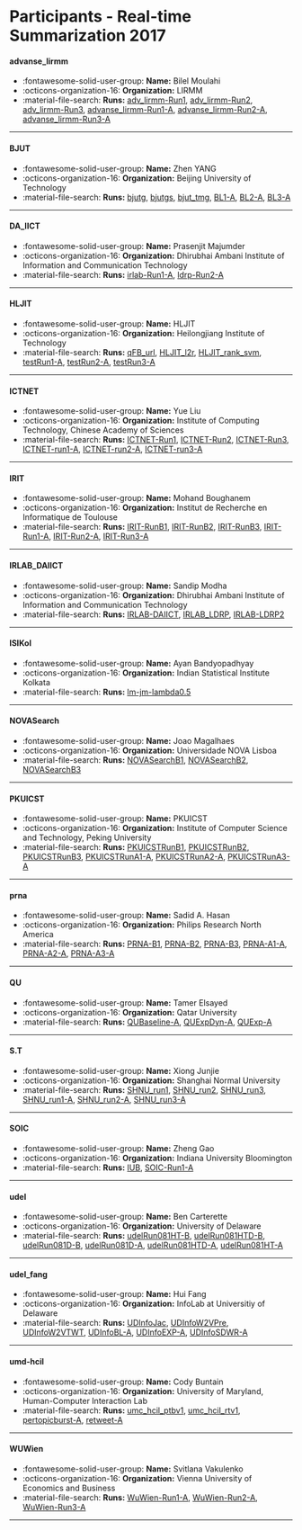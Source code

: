 # Participants - Real-time Summarization 2017 

#### advanse_lirmm
 - :fontawesome-solid-user-group: **Name:** Bilel Moulahi
 - :octicons-organization-16: **Organization:** LIRMM
 - :material-file-search: **Runs:** [adv_lirmm-Run1](./runs.md#adv_lirmm-run1), [adv_lirmm-Run2](./runs.md#adv_lirmm-run2), [adv_lirmm-Run3](./runs.md#adv_lirmm-run3), [advanse_lirmm-Run1-A](./runs.md#advanse_lirmm-run1-a), [advanse_lirmm-Run2-A](./runs.md#advanse_lirmm-run2-a), [advanse_lirmm-Run3-A](./runs.md#advanse_lirmm-run3-a)

---
#### BJUT
 - :fontawesome-solid-user-group: **Name:** Zhen YANG
 - :octicons-organization-16: **Organization:** Beijing University of Technology
 - :material-file-search: **Runs:** [bjutg](./runs.md#bjutg), [bjutgs](./runs.md#bjutgs), [bjut_tmg](./runs.md#bjut_tmg), [BL1-A](./runs.md#bl1-a), [BL2-A](./runs.md#bl2-a), [BL3-A](./runs.md#bl3-a)

---
#### DA_IICT
 - :fontawesome-solid-user-group: **Name:** Prasenjit Majumder
 - :octicons-organization-16: **Organization:** Dhirubhai Ambani Institute of Information and Communication Technology
 - :material-file-search: **Runs:** [irlab-Run1-A](./runs.md#irlab-run1-a), [ldrp-Run2-A](./runs.md#ldrp-run2-a)

---
#### HLJIT
 - :fontawesome-solid-user-group: **Name:** HLJIT
 - :octicons-organization-16: **Organization:** Heilongjiang Institute of Technology
 - :material-file-search: **Runs:** [qFB_url](./runs.md#qfb_url), [HLJIT_l2r](./runs.md#hljit_l2r), [HLJIT_rank_svm](./runs.md#hljit_rank_svm), [testRun1-A](./runs.md#testrun1-a), [testRun2-A](./runs.md#testrun2-a), [testRun3-A](./runs.md#testrun3-a)

---
#### ICTNET
 - :fontawesome-solid-user-group: **Name:** Yue Liu
 - :octicons-organization-16: **Organization:** Institute of Computing Technology, Chinese Academy of Sciences
 - :material-file-search: **Runs:** [ICTNET-Run1](./runs.md#ictnet-run1), [ICTNET-Run2](./runs.md#ictnet-run2), [ICTNET-Run3](./runs.md#ictnet-run3), [ICTNET-run1-A](./runs.md#ictnet-run1-a), [ICTNET-run2-A](./runs.md#ictnet-run2-a), [ICTNET-run3-A](./runs.md#ictnet-run3-a)

---
#### IRIT
 - :fontawesome-solid-user-group: **Name:** Mohand Boughanem
 - :octicons-organization-16: **Organization:** Institut de Recherche en Informatique de Toulouse
 - :material-file-search: **Runs:** [IRIT-RunB1](./runs.md#irit-runb1), [IRIT-RunB2](./runs.md#irit-runb2), [IRIT-RunB3](./runs.md#irit-runb3), [IRIT-Run1-A](./runs.md#irit-run1-a), [IRIT-Run2-A](./runs.md#irit-run2-a), [IRIT-Run3-A](./runs.md#irit-run3-a)

---
#### IRLAB_DAIICT
 - :fontawesome-solid-user-group: **Name:** Sandip Modha
 - :octicons-organization-16: **Organization:** Dhirubhai Ambani Institute of Information and Communication Technology
 - :material-file-search: **Runs:** [IRLAB-DAIICT](./runs.md#irlab-daiict), [IRLAB_LDRP](./runs.md#irlab_ldrp), [IRLAB-LDRP2](./runs.md#irlab-ldrp2)

---
#### ISIKol
 - :fontawesome-solid-user-group: **Name:** Ayan Bandyopadhyay
 - :octicons-organization-16: **Organization:** Indian Statistical Institute Kolkata
 - :material-file-search: **Runs:** [lm-jm-lambda0.5](./runs.md#lm-jm-lambda0.5)

---
#### NOVASearch
 - :fontawesome-solid-user-group: **Name:** Joao Magalhaes
 - :octicons-organization-16: **Organization:** Universidade NOVA Lisboa
 - :material-file-search: **Runs:** [NOVASearchB1](./runs.md#novasearchb1), [NOVASearchB2](./runs.md#novasearchb2), [NOVASearchB3](./runs.md#novasearchb3)

---
#### PKUICST
 - :fontawesome-solid-user-group: **Name:** PKUICST
 - :octicons-organization-16: **Organization:** Institute of Computer Science and Technology, Peking University
 - :material-file-search: **Runs:** [PKUICSTRunB1](./runs.md#pkuicstrunb1), [PKUICSTRunB2](./runs.md#pkuicstrunb2), [PKUICSTRunB3](./runs.md#pkuicstrunb3), [PKUICSTRunA1-A](./runs.md#pkuicstruna1-a), [PKUICSTRunA2-A](./runs.md#pkuicstruna2-a), [PKUICSTRunA3-A](./runs.md#pkuicstruna3-a)

---
#### prna
 - :fontawesome-solid-user-group: **Name:** Sadid A. Hasan
 - :octicons-organization-16: **Organization:** Philips Research North America
 - :material-file-search: **Runs:** [PRNA-B1](./runs.md#prna-b1), [PRNA-B2](./runs.md#prna-b2), [PRNA-B3](./runs.md#prna-b3), [PRNA-A1-A](./runs.md#prna-a1-a), [PRNA-A2-A](./runs.md#prna-a2-a), [PRNA-A3-A](./runs.md#prna-a3-a)

---
#### QU
 - :fontawesome-solid-user-group: **Name:** Tamer Elsayed
 - :octicons-organization-16: **Organization:** Qatar University
 - :material-file-search: **Runs:** [QUBaseline-A](./runs.md#qubaseline-a), [QUExpDyn-A](./runs.md#quexpdyn-a), [QUExp-A](./runs.md#quexp-a)

---
#### S.T
 - :fontawesome-solid-user-group: **Name:** Xiong Junjie
 - :octicons-organization-16: **Organization:** Shanghai Normal University
 - :material-file-search: **Runs:** [SHNU_run1](./runs.md#shnu_run1), [SHNU_run2](./runs.md#shnu_run2), [SHNU_run3](./runs.md#shnu_run3), [SHNU_run1-A](./runs.md#shnu_run1-a), [SHNU_run2-A](./runs.md#shnu_run2-a), [SHNU_run3-A](./runs.md#shnu_run3-a)

---
#### SOIC
 - :fontawesome-solid-user-group: **Name:** Zheng Gao
 - :octicons-organization-16: **Organization:** Indiana University Bloomington
 - :material-file-search: **Runs:** [IUB](./runs.md#iub), [SOIC-Run1-A](./runs.md#soic-run1-a)

---
#### udel
 - :fontawesome-solid-user-group: **Name:** Ben Carterette
 - :octicons-organization-16: **Organization:** University of Delaware
 - :material-file-search: **Runs:** [udelRun081HT-B](./runs.md#udelrun081ht-b), [udelRun081HTD-B](./runs.md#udelrun081htd-b), [udelRun081D-B](./runs.md#udelrun081d-b), [udelRun081D-A](./runs.md#udelrun081d-a), [udelRun081HTD-A](./runs.md#udelrun081htd-a), [udelRun081HT-A](./runs.md#udelrun081ht-a)

---
#### udel_fang
 - :fontawesome-solid-user-group: **Name:** Hui Fang
 - :octicons-organization-16: **Organization:** InfoLab at Universitiy of Delaware
 - :material-file-search: **Runs:** [UDInfoJac](./runs.md#udinfojac), [UDInfoW2VPre](./runs.md#udinfow2vpre), [UDInfoW2VTWT](./runs.md#udinfow2vtwt), [UDInfoBL-A](./runs.md#udinfobl-a), [UDInfoEXP-A](./runs.md#udinfoexp-a), [UDInfoSDWR-A](./runs.md#udinfosdwr-a)

---
#### umd-hcil
 - :fontawesome-solid-user-group: **Name:** Cody Buntain
 - :octicons-organization-16: **Organization:** University of Maryland, Human-Computer Interaction Lab
 - :material-file-search: **Runs:** [umc_hcil_ptbv1](./runs.md#umc_hcil_ptbv1), [umc_hcil_rtv1](./runs.md#umc_hcil_rtv1), [pertopicburst-A](./runs.md#pertopicburst-a), [retweet-A](./runs.md#retweet-a)

---
#### WUWien
 - :fontawesome-solid-user-group: **Name:** Svitlana Vakulenko
 - :octicons-organization-16: **Organization:** Vienna University of Economics and Business
 - :material-file-search: **Runs:** [WuWien-Run1-A](./runs.md#wuwien-run1-a), [WuWien-Run2-A](./runs.md#wuwien-run2-a), [WuWien-Run3-A](./runs.md#wuwien-run3-a)

---
